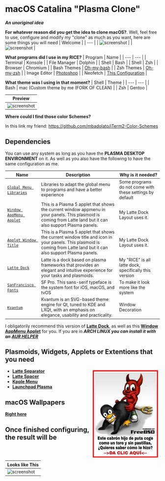 # macOS Catalina "Plasma Clone"
***An unoriginal idea***
 
**For whatever reason did you get the idea to clone macOS?**. Well, feel free to use, configure and modify my "clone" as much as you want, here are some things you will need
| Welcome | 
| --- |
| ![screenshot](https://github.com/The-Sensual-Dotfiles/Plasma-Catalina-Rice/blob/main/Pictures/05.jpg) |
| ![screenshot](https://github.com/The-Sensual-Dotfiles/Plasma-Catalina-Rice/blob/main/Pictures/04.jpg) |


**What programs did I use in my RICE?**
|  Program | Name |
| --- | --- |
| Terminal | Konsole |
| File Manager | Dolphin |
| Shell | Bash |
| Shell | Zsh |
| Browser | Chromium |
| Bash Themes | [Oh-my-bash](https://ohmybash.nntoan.com/) | 
| Zsh Themes | [Oh-my-zsh](https://ohmyz.sh/) |
| Image Editor | [Photoshop](https://github.com/Gictorbit/photoshopCClinux) |
| Neofetch | [This Configuration](https://github.com/The-Sensual-Dotfiles/Custom-Neofetch) |

**What theme was I using in that moment?**
| Shell | Theme |
| --- | --- |
| Bash | mac (Custom theme by me (FORK OF CLEAN) |
| Zsh | Gentoo | 

| Preview |
| --- |
| ![screenshot](https://github.com/The-Sensual-Dotfiles/Plasma-Catalina-Rice/blob/main/Pictures/01.png) |

**Where could I find those color Schemes?**

In this link my friend: https://github.com/mbadolato/iTerm2-Color-Schemes

## Dependencies
You can use any system as long as you have the **PLASMA DESKTOP ENVIRONMENT** on it. As well as you also have the following to have the same configuration as me. 


| Name | Description | Why is it needed? |
| --- | --- | --- |
| [`Global Menu Libraries`](https://github.com/The-Sensual-Dotfiles/Libreries-Global-Menu-KDE) |  Libraries to adapt the global menu to programs and have a better experience  | Some programs do not come with these settings by default  |
| [`Window AppMenu Applet`](https://github.com/psifidotos/applet-window-appmenu)| This is a Plasma 5 applet that shows the current window appmenu in your panels. This plasmoid is coming from Latte land but it can also support Plasma panels. |My Latte Dock Layout uses it. 
| [`Applet Window Title`](https://github.com/psifidotos/applet-window-title)| This is a Plasma 5 applet that shows the current window title and icon in your panels. This plasmoid is coming from Latte land but it can also support Plasma panels. |My Latte Dock Layout uses it. 
| [`Latte Dock`](https://github.com/KDE/latte-dock) | Latte is a dock based on plasma frameworks that provides an elegant and intuitive experience for your tasks and plasmoids. | My "RICE" is all latte dock, specifically this version |
| [`SanFrancisco Fonts`](https://github.com/The-Sensual-Dotfiles/macOS-Fonts) | SF Pro. This sans-serif typeface is the system font for iOS, macOS, and tvOS | To make it look more like the system |
| [`Kvantum`](https://github.com/tsujan/Kvantum/blob/master/Kvantum/INSTALL.md) | Kvantum is an SVG-based theme engine for Qt, tuned to KDE and LXQt, with an emphasis on elegance, usability and practicality. | Window Decoration  |

I obligatorily recommend this version of **[Latte Dock](https://github.com/KDE/latte-dock)**, as well as this **[Window AppMenu Applet](https://github.com/psifidotos/applet-window-appmenu)** for you. If you are in ***ARCH LINUX you can install it with an [AUR HELPER](https://wiki.archlinux.org/index.php/AUR_helpers)***

## Plasmoids, Widgets, Applets or Extentions that you need
 <a href="https://www.freebsd.org/"> <img src="https://github.com/Hblanqueto/The-Sensuals-Dotfiles/blob/master/Images%20to%20the%20Repository/bsd.png" align="right" height="300px">

 <p align="left">
 
- **[Latte Separator](https://store.kde.org/p/1295376/)**
- **[Latte Spacer](https://store.kde.org/p/1287102/)**
- **[Kpple Menu](https://store.kde.org/p/1384156/)**
- **[Launchpad Plasma](https://store.kde.org/p/1364064/)**

## macOS Wallpapers

**[Right here](https://github.com/The-Sensual-Dotfiles/macOS-Wallpapers)**


## Once finished configuring, the result will be 
| Looks like This |
| --- |
| ![screenshot](https://github.com/The-Sensual-Dotfiles/Plasma-Catalina-Rice/blob/main/Pictures/02.png) |


